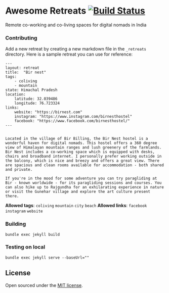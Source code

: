 # Awesome Retreats [![Build Status](https://travis-ci.org/mb-14/awesome-retreats.svg?branch=master)](https://travis-ci.org/mb-14/awesome-retreats)

Remote co-working and co-living spaces for digital nomads in India


### Contributing

Add a new retreat by creating a new markdown file in the `_retreats` directory.
Here is a sample retreat you can use for reference:

```
--- 
layout: retreat
title:  "Bir nest"
tags: 
    - coliving
    - mountain
state: Himachal Pradesh
location: 
    latitude: 32.039486
    longitude: 76.723324
links:
    website: "https://birnest.com"
    instagram: "https://www.instagram.com/birnesthostel"
    facebook: "https://www.facebook.com/birnesthostel/"
---


Located in the village of Bir Billing, the Bir Nest hostel is a wonderful haven for digital nomads. This hostel offers a 360 degree view of Himalayan mountain ranges and lush greenery of the farmlands. Bir Nest includes a co-working space which is equipped with desks, chairs and broadband internet. I personally prefer working outside in the balcony, which is nice and breezy and offers a great view. There are spacious and clean rooms available for accommodation - both shared and private.

If you're in the mood for some adventure you can try paragliding at Bir - known worldwide - for its paragliding sessions and courses. You can also hike up to Rajgundha for an exhilarating experience in nature or visit the Gunehar village and explore the art culture present there.
```
**Allowed tags**: `coliving` `mountain` `city` `beach`
**Allowed links**: `facebook` `instagram` `website`

### Building

```
bundle exec jekyll build
```

### Testing on local

```
bundle exec jekyll serve --baseUrl=""
```


## License

Open sourced under the [MIT license](LICENSE.md).
